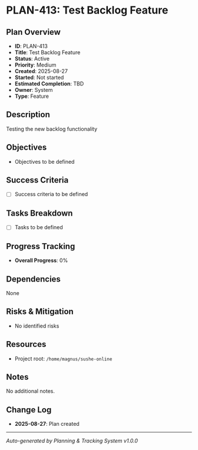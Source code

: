 # PLAN-413: Test Backlog Feature

## Plan Overview
- **ID**: PLAN-413
- **Title**: Test Backlog Feature
- **Status**: Active
- **Priority**: Medium
- **Created**: 2025-08-27
- **Started**: Not started
- **Estimated Completion**: TBD
- **Owner**: System
- **Type**: Feature

## Description
Testing the new backlog functionality

## Objectives
- Objectives to be defined

## Success Criteria
- [ ] Success criteria to be defined

## Tasks Breakdown
- [ ] Tasks to be defined

## Progress Tracking
- **Overall Progress**: 0%

## Dependencies
None

## Risks & Mitigation
- No identified risks

## Resources
- Project root: `/home/magnus/sushe-online`

## Notes
No additional notes.

## Change Log
- **2025-08-27**: Plan created

---
*Auto-generated by Planning & Tracking System v1.0.0*